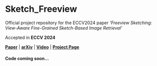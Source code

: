 # Sketch_Freeview
Official project repository for the ECCV2024 paper _'Freeview Sketching: View-Aware Fine-Grained Sketch-Based Image Retrieval'_

Accepted in **ECCV 2024**

[**Paper**](https://arxiv.org/pdf/2407.01810) | [**arXiv**](https://arxiv.org/pdf/2407.01810) | [**Video**](https://www.youtube.com/watch?v=LyM-Mw9yPHE)
 | [**Project Page**](https://aneeshan95.github.io/Sketch_Freeview/)
 
 #### Code coming soon...

